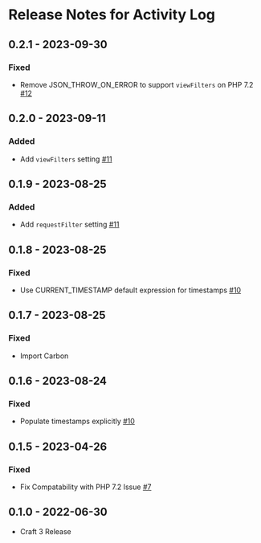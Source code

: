 # Release Notes for Activity Log

## 0.2.1 - 2023-09-30
### Fixed
- Remove JSON_THROW_ON_ERROR to support `viewFilters` on PHP 7.2 [#12](https://github.com/matfish2/craft-activity-log/issues/12)

## 0.2.0 - 2023-09-11
### Added
- Add `viewFilters` setting [#11](https://github.com/matfish2/craft-activity-log/issues/11)

## 0.1.9 - 2023-08-25
### Added
- Add `requestFilter` setting [#11](https://github.com/matfish2/craft-activity-log/issues/11)

## 0.1.8 - 2023-08-25
### Fixed
- Use CURRENT_TIMESTAMP default expression for timestamps [#10](https://github.com/matfish2/craft-activity-log/issues/10)

## 0.1.7 - 2023-08-25
### Fixed
- Import Carbon

## 0.1.6 - 2023-08-24
### Fixed
- Populate timestamps explicitly [#10](https://github.com/matfish2/craft-activity-log/issues/10)

## 0.1.5 - 2023-04-26
### Fixed
- Fix Compatability with PHP 7.2 Issue [#7](https://github.com/matfish2/craft-activity-log/issues/7)

## 0.1.0 - 2022-06-30
- Craft 3 Release